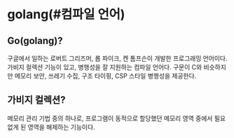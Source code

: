 # golang\(\#컴파일 언어\)

## Go\(golang\)?

 구글에서 일하는 로버트 그리즈머, 롭 파이크, 켄 톰프슨이 개발한 프로그래밍 언어이다. 가비지 컬렉션 기능이 있고, 병행성을 잘 지원하는 컴파일 언어다. 구문이 C와 비슷하지만 메모리 보안, 쓰레기 수집, 구조 타이핑, CSP 스타일 병행성을 제공한다.

## 가비지 컬렉션?

메모리 관리 기법 중의 하나로, 프로그램이 동적으로 할당했던 메모리 영역 중에서 필요없게 된 영역을 해제하는 기능이다.




